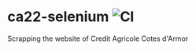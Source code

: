 # ca22-selenium ![CI](https://github.com/ZwAnto/ca22-selenium/workflows/CI/badge.svg)
Scrapping the website of Credit Agricole Cotes d'Armor
